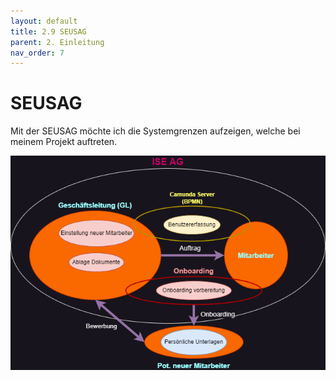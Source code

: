 ```yaml
---
layout: default
title: 2.9 SEUSAG
parent: 2. Einleitung
nav_order: 7
---
```


# SEUSAG

Mit der SEUSAG möchte ich die Systemgrenzen aufzeigen, welche bei meinem Projekt auftreten.

![SEUSAG](../../ressources/docs/SEUSAG/SEUSAG.png)
